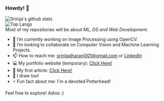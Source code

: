 ### Howdy! 🤠

![Srinija's github stats](https://github-readme-stats.vercel.app/api?username=srinijadharani&show_icons=true&theme=dark) <br>
![Top Langs](https://github-readme-stats.vercel.app/api/top-langs/?username=srinijadharani&layout=compact&show_icons=true&theme=dark) <br>
Most of my repositories will be about <i>ML, DS and Web Development</i>. 
- 🔭 I’m currently working on Image Processing using OpenCV.
- 👯 I’m looking to collaborate on Computer Vision and Machine Learning Projects.
- 📫 How to reach me: srinijadharani001@gmail.com
                  or [LinkedIn](https://www.linkedin.com/in/srinijadharani/)
- 💻 My portfolio website (temporary): [Click Here!](https://srinijadharani.github.io/portfolio-2.0/)
- 📝 My first article: [Click Here!](https://analyticsindiamag.com/how-i-played-the-chrome-dino-game-with-just-my-palm/)
- 🎨 I draw too!
- ⚡ Fun fact about me: I'm a devoted Potterhead!

Feel free to explore!
Adios :)

<!--
**srinijadharani/srinijadharani** is a ✨ _special_ ✨ repository because its `README.md` (this file) appears on your GitHub profile.

Here are some ideas to get you started:

- 🔭 I’m currently working on ...
- 🌱 I’m currently learning ...
- 👯 I’m looking to collaborate on ...
- 🤔 I’m looking for help with ...
- 💬 Ask me about ...
- 📫 How to reach me: ...
- 😄 Pronouns: ...
- ⚡ Fun fact: ...
-->
